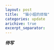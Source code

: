 ```yaml
---
layout: post
title:  "猫小姐的烦恼"
categories: update
arichive: true
excerpt_separator: 
---
```



***待写***
